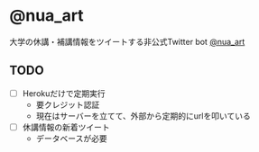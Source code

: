 # @nua_art
大学の休講・補講情報をツイートする非公式Twitter bot
[@nua_art](https://twitter.com/nua_art)

## TODO
- [ ] Herokuだけで定期実行
  - 要クレジット認証
  - 現在はサーバーを立てて、外部から定期的にurlを叩いている
- [ ] 休講情報の新着ツイート
  - データベースが必要
